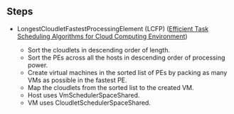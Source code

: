 ## Steps

* LongestCloudletFastestProcessingElement (LCFP)  ([Efficient Task Scheduling Algorithms for Cloud Computing Environment](https://www.researchgate.net/publication/292149231_Efficient_Task_Scheduling_Algorithms_for_Cloud_Computing_Environment))

  *	Sort the cloudlets in descending order of length.
  *	Sort the PEs across all the hosts in descending order of processing power. 
  *	Create virtual machines in the sorted list of PEs by packing as many VMs as possible in the fastest PE.
  *	Map the cloudlets from the sorted list to the created VM.
  * Host uses VmSchedulerSpaceShared.
  * VM uses CloudletSchedulerSpaceShared.

